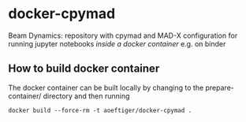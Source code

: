 # docker-cpymad
Beam Dynamics: repository with cpymad and MAD-X configuration for running jupyter notebooks *inside a docker container* e.g. on binder

## How to build docker container
The docker container can be built locally by changing to the prepare-container/ directory and then running

    docker build --force-rm -t aoeftiger/docker-cpymad .
